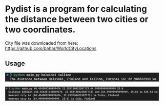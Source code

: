# Pydist is a program for calculating the distance between two cities or two coordinates.

City file was downloaded from here: https://github.com/bahar/WorldCityLocations

## Usage

![alt text](documentation/city_distance.png)

![alt text](documentation/coord_distance.png)
